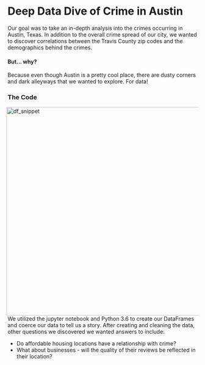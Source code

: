 # Deep Data Dive of Crime in Austin

Our goal was to take an in-depth analysis into the crimes occurring in Austin, Texas. In addition to the overall crime spread of our city, we wanted to discover correlations between the Travis County zip codes and the demographics behind the crimes. 

#### But... why?

Because even though Austin is a pretty cool place, there are dusty corners and dark alleyways that we wanted to explore. For data!

### The Code

<p><img align = "left" width="547" alt="df_snippet" src="https://user-images.githubusercontent.com/30611037/33962156-32065c18-e016-11e7-906d-6bfb32685794.png" style="float:right">We utilized the jupyter notebook and Python 3.6 to create our DataFrames and coerce our data to tell us a story. After creating and cleaning the data, other questions we discovered we wanted answers to include: <ul><li> Do affordable housing locations have a relationship with crime?</li> 
<li>What about businesses - will the quality of their reviews be reflected in their location?</li></ul>
</p>
